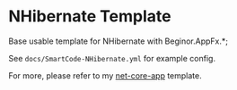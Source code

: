 # NHibernate Template

Base usable template for NHibernate with Beginor.AppFx.*;

See `docs/SmartCode-NHibernate.yml` for example config.

For more, please refer to my [net-core-app](https://github.com/beginor/net-core-app) template.

